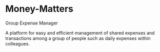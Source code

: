 # Money-Matters
Group Expense Manager

A platform for easy and efficient management of shared expenses and transactions among a group of people such as daily expenses within colleagues.


